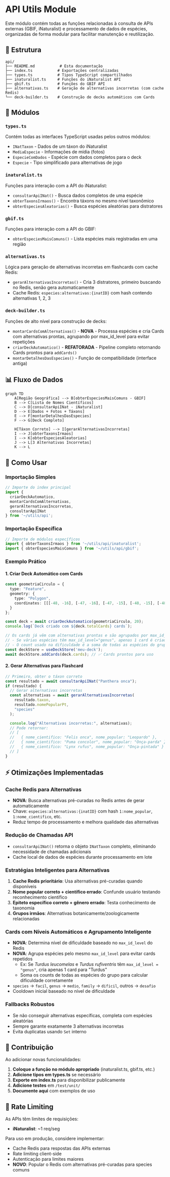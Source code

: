 # API Utils Module

Este módulo contém todas as funções relacionadas à consulta de APIs externas (GBIF, iNaturalist) e processamento de dados de espécies, organizadas de forma modular para facilitar manutenção e reutilização.

## 📁 Estrutura

```
api/
├── README.md           # Esta documentação
├── index.ts           # Exportações centralizadas
├── types.ts           # Tipos TypeScript compartilhados
├── inaturalist.ts     # Funções do iNaturalist API
├── gbif.ts            # Funções do GBIF API
├── alternativas.ts    # Geração de alternativas incorretas (com cache Redis)
└── deck-builder.ts    # Construção de decks automáticos com Cards
```

## 🔧 Módulos

### `types.ts`
Contém todas as interfaces TypeScript usadas pelos outros módulos:
- `INatTaxon` - Dados de um táxon do iNaturalist
- `MediaEspecie` - Informações de mídia (fotos)
- `EspecieComDados` - Espécie com dados completos para o deck
- `Especie` - Tipo simplificado para alternativas de jogo

### `inaturalist.ts`
Funções para interação com a API do iNaturalist:
- `consultarApiINat()` - Busca dados completos de uma espécie
- `obterTaxonsIrmaos()` - Encontra táxons no mesmo nível taxonômico
- `obterEspeciesAleatorias()` - Busca espécies aleatórias para distratores

### `gbif.ts`
Funções para interação com a API do GBIF:
- `obterEspeciesMaisComuns()` - Lista espécies mais registradas em uma região

### `alternativas.ts`
Lógica para geração de alternativas incorretas em flashcards com cache Redis:
- `gerarAlternativasIncorretas()` - Cria 3 distratores, primeiro buscando no Redis, senão gera automaticamente
- Cache Redis: `especies:alternativas:{inatID}` com hash contendo alternativas 1, 2, 3

### `deck-builder.ts`
Funções de alto nível para construção de decks:
- `montarCardsComAlternativas()` - **NOVA** - Processa espécies e cria Cards com alternativas prontas, agrupando por max_id_level para evitar repetições
- `criarDeckAutomatico()` - **REFATORADA** - Pipeline completo retornando Cards prontos para `addCards()`
- `montarDetalhesDasEspecies()` - Função de compatibilidade (interface antiga)

## 📊 Fluxo de Dados

```mermaid
graph TD
    A[Região Geográfica] --> B[obterEspeciesMaisComuns - GBIF]
    B --> C[Lista de Nomes Científicos]
    C --> D[consultarApiINat - iNaturalist]
    D --> E[Dados + Fotos + Táxons]
    E --> F[montarDetalhesDasEspecies]
    F --> G[Deck Completo]

    H[Táxon Correto] --> I[gerarAlternativasIncorretas]
    I --> J[obterTaxonsIrmaos]
    I --> K[obterEspeciesAleatorias]
    J --> L[3 Alternativas Incorretas]
    K --> L
```

## 🚀 Como Usar

### Importação Simples
```typescript
// Importe do index principal
import {
  criarDeckAutomatico,
  montarCardsComAlternativas,
  gerarAlternativasIncorretas,
  consultarApiINat
} from '~/utils/api';
```

### Importação Específica
```typescript
// Importe de módulos específicos
import { obterTaxonsIrmaos } from '~/utils/api/inaturalist';
import { obterEspeciesMaisComuns } from '~/utils/api/gbif';
```

### Exemplo Prático

#### 1. Criar Deck Automático com Cards
```typescript
const geometriaCirculo = {
  type: "Feature",
  geometry: {
    type: "Polygon",
    coordinates: [[[-48, -16], [-47, -16], [-47, -15], [-48, -15], [-48, -16]]]
  }
};

const deck = await criarDeckAutomatico(geometriaCirculo, 20);
console.log(`Deck criado com ${deck.totalCards} cards`);

// Os cards já vêm com alternativas prontas e são agrupados por max_id_level:
// - Se várias espécies têm max_id_level="genus", apenas 1 card é criado para o gênero
// - O count usado na dificuldade é a soma de todas as espécies do grupo
const deckStore = useDeckStore('meu-deck');
await deckStore.addCards(deck.cards); // ✅ Cards prontos para uso
```

#### 2. Gerar Alternativas para Flashcard
```typescript
// Primeiro, obter o táxon correto
const resultado = await consultarApiINat("Panthera onca");
if (resultado) {
  // Gerar alternativas incorretas
  const alternativas = await gerarAlternativasIncorretas(
    resultado.taxon,
    resultado.nomePopularPt,
    "species"
  );

  console.log("Alternativas incorretas:", alternativas);
  // Pode retornar:
  // [
  //   { nome_cientifico: "Felis onca", nome_popular: "Leopardo" },
  //   { nome_cientifico: "Puma concolor", nome_popular: "Onça-parda" },
  //   { nome_cientifico: "Lynx rufus", nome_popular: "Onça-pintada" }
  // ]
}
```

## ⚡ Otimizações Implementadas

### Cache Redis para Alternativas
- **NOVA**: Busca alternativas pré-curadas no Redis antes de gerar automaticamente
- Chave: `especies:alternativas:{inatID}` com hash `1:nome_popular`, `1:nome_cientifico`, etc.
- Reduz tempo de processamento e melhora qualidade das alternativas

### Redução de Chamadas API
- `consultarApiINat()` retorna o objeto `INatTaxon` completo, eliminando necessidade de chamadas adicionais
- Cache local de dados de espécies durante processamento em lote

### Estratégias Inteligentes para Alternativas
1. **Cache Redis prioritário**: Usa alternativas pré-curadas quando disponíveis
2. **Nome popular correto + científico errado**: Confunde usuário testando reconhecimento científico
3. **Epiteto específico correto + gênero errado**: Testa conhecimento de taxonomia
4. **Grupos irmãos**: Alternativas botanicamente/zoologicamente relacionadas

### Cards com Níveis Automáticos e Agrupamento Inteligente
- **NOVA**: Determina nível de dificuldade baseado no `max_id_level` do Redis
- **NOVA**: Agrupa espécies pelo mesmo `max_id_level` para evitar cards repetidos
  - Ex: Se *Turdus leucomelas* e *Turdus rufiventris* têm `max_id_level = "genus"`, cria apenas 1 card para "Turdus"
  - Soma os counts de todas as espécies do grupo para calcular dificuldade corretamente
- `species` → `facil`, `genus` → `medio`, `family` → `dificil`, outros → `desafio`
- Cooldown inicial baseado no nível de dificuldade

### Fallbacks Robustos
- Se não conseguir alternativas específicas, completa com espécies aleatórias
- Sempre garante exatamente 3 alternativas incorretas
- Evita duplicatas usando `Set` interno


## 📝 Contribuição

Ao adicionar novas funcionalidades:

1. **Coloque a função no módulo apropriado** (inaturalist.ts, gbif.ts, etc.)
2. **Adicione tipos em types.ts** se necessário
3. **Exporte em index.ts** para disponibilizar publicamente
4. **Adicione testes** em `/test/unit/`
5. **Documente aqui** com exemplos de uso

## 🚨 Rate Limiting

As APIs têm limites de requisições:
- **iNaturalist**: ~1 req/seg


Para uso em produção, considere implementar:
- Cache Redis para respostas das APIs externas
- Rate limiting client-side
- Autenticação para limites maiores
- **NOVO**: Popular o Redis com alternativas pré-curadas para species comuns
